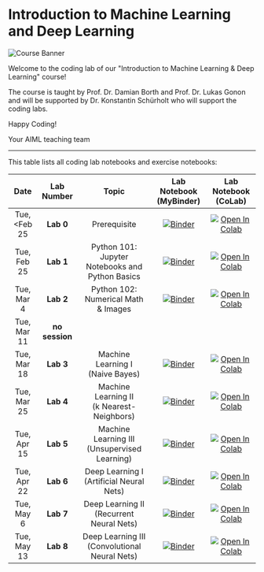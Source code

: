 # Introduction to Machine Learning and Deep Learning

![Course Banner](assets/banner.png)

Welcome to the coding lab of our "Introduction to Machine Learning & Deep Learning" course!

The course is taught by Prof. Dr. Damian Borth and Prof. Dr. Lukas Gonon and will be supported by Dr. Konstantin Schürholt who will support the coding labs.

Happy Coding!

Your AIML teaching team

---

This table lists all coding lab notebooks and exercise notebooks:


| Date                      | Lab Number                      |  Topic                            |  Lab Notebook (MyBinder)                    |  Lab Notebook (CoLab)                    
|:-----------------------:|:-----------------------:|:---------------------------------:|:-------------------------------:|:-------------------------------:
| Tue, <Feb 25 | **Lab 0** | Prerequisite | [![Binder](https://mybinder.org/badge_logo.svg)](https://mybinder.org/v2/gh/HSG-AIML-Teaching/IntroMLDL-2025FS/main?filepath=lab_0%2FTest.ipynb)|[![Open In Colab](https://colab.research.google.com/assets/colab-badge.svg)](https://colab.research.google.com/github/HSG-AIML-Teaching/IntroMLDL-2025FS/blob/main/lab_0/Test.ipynb)|
| Tue, Feb 25            | **Lab 1** |  Python 101: Jupyter Notebooks and Python Basics               |   [![Binder](https://mybinder.org/badge_logo.svg)](https://mybinder.org/v2/gh/HSG-AIML-Teaching/IntroMLDL-2025FS/main?filepath=lab_1%2Flab_1.ipynb)|[![Open In Colab](https://colab.research.google.com/assets/colab-badge.svg)](https://colab.research.google.com/github/HSG-AIML-Teaching/IntroMLDL-2025FS/blob/main/lab_1/lab_1.ipynb)                              |
| Tue, Mar 4       | **Lab 2** |  Python 102: Numerical Math & Images                |  [![Binder](https://mybinder.org/badge_logo.svg)](https://mybinder.org/v2/gh/HSG-AIML-Teaching/IntroMLDL-2025FS/main?filepath=lab_2%2Flab_2.ipynb)|[![Open In Colab](https://colab.research.google.com/assets/colab-badge.svg)](https://colab.research.google.com/github/HSG-AIML-Teaching/IntroMLDL-2025FS/blob/main/lab_2/lab_2.ipynb)                                 | 
| Tue, Mar 11       | **no session** |  
| Tue, Mar 18     | **Lab 3** |  Machine Learning I<br/>(Naive Bayes)               | [![Binder](https://mybinder.org/badge_logo.svg)](https://mybinder.org/v2/gh/HSG-AIML-Teaching/IntroMLDL-2025FS/main?filepath=lab_03%2Flab_3.ipynb)|[![Open In Colab](https://colab.research.google.com/assets/colab-badge.svg)](https://colab.research.google.com/github/HSG-AIML-Teaching/IntroMLDL-2025FS/blob/main/lab_03/lab_3.ipynb)  | 
| Tue, Mar 25     | **Lab 4** |  Machine Learning II<br/>(k Nearest-Neighbors)      | [![Binder](https://mybinder.org/badge_logo.svg)](https://mybinder.org/v2/gh/HSG-AIML-Teaching/IntroMLDL-2025FS/main?filepath=lab_03%2Flab_4.ipynb)|[![Open In Colab](https://colab.research.google.com/assets/colab-badge.svg)](https://colab.research.google.com/github/HSG-AIML-Teaching/IntroMLDL-2025FS/blob/main/lab_03/lab_4.ipynb)  | 
| Tue, Apr 15       | **Lab 5** |  Machine Learning III<br/>(Unsupervised Learning)       | [![Binder](https://mybinder.org/badge_logo.svg)](https://mybinder.org/v2/gh/HSG-AIML-Teaching/IntroMLDL-2025FS/main?filepath=lab_5%2Funsupervised.ipynb)|[![Open In Colab](https://colab.research.google.com/assets/colab-badge.svg)](https://colab.research.google.com/github/HSG-AIML-Teaching/IntroMLDL-2025FS/blob/main/lab_5/unsupervised.ipynb) |
| Tue, Apr 22       | **Lab 6** |  Deep Learning I<br/>(Artificial Neural Nets)       | [![Binder](https://mybinder.org/badge_logo.svg)](https://mybinder.org/v2/gh/HSG-AIML-Teaching/IntroMLDL-2025FS/main?filepath=lab_6%2Flab_6.ipynb)|[![Open In Colab](https://colab.research.google.com/assets/colab-badge.svg)](https://colab.research.google.com/github/HSG-AIML-Teaching/IntroMLDL-2025FS/blob/main/lab_6/colab_6.ipynb) |
| Tue, May 6     | **Lab 7** |  Deep Learning II<br/>(Recurrent Neural Nets)   | [![Binder](https://mybinder.org/badge_logo.svg)](https://mybinder.org/v2/gh/HSG-AIML-Teaching/IntroMLDL-2025FS/main?filepath=lab_7%2Flab_7_text-generation.ipynb)|[![Open In Colab](https://colab.research.google.com/assets/colab-badge.svg)](https://colab.research.google.com/github/HSG-AIML-Teaching/IntroMLDL-2025FS/blob/main/lab_7/lab_7_text-generation.ipynb) | 
| Tue, May 13     | **Lab 8** |  Deep Learning III<br/>(Convolutional Neural Nets)   | [![Binder](https://mybinder.org/badge_logo.svg)](https://mybinder.org/v2/gh/HSG-AIML-Teaching/IntroMLDL-2025FS/main?filepath=lab_8%2Flab_8.ipynb)|[![Open In Colab](https://colab.research.google.com/assets/colab-badge.svg)](https://colab.research.google.com/github/HSG-AIML-Teaching/IntroMLDL-2025FS/blob/main/lab_8/colab_8.ipynb) | 

